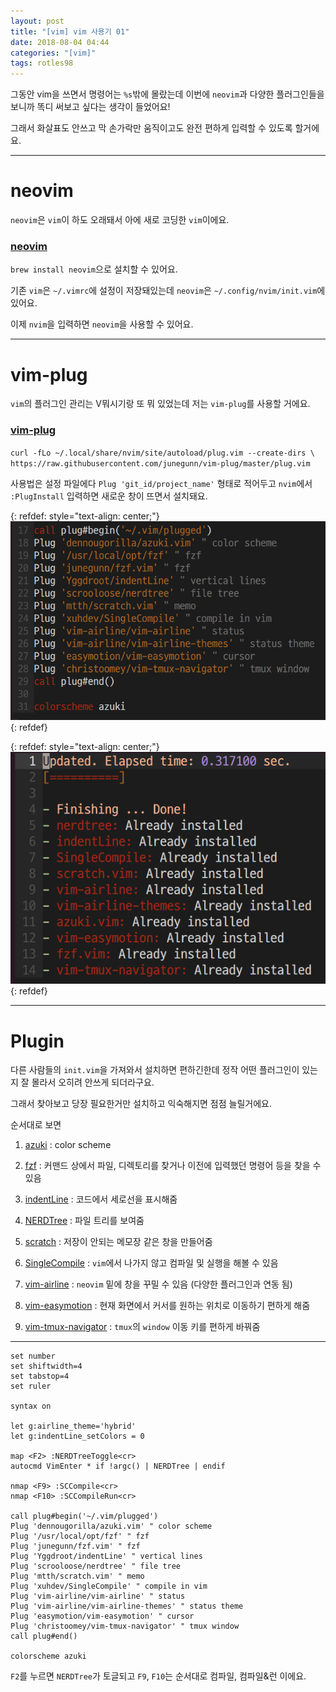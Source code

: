 ```yaml
---
layout: post
title: "[vim] vim 사용기 01"
date: 2018-08-04 04:44
categories: "[vim]"
tags: rotles98
---
```


그동안 vim을 쓰면서 명령어는 `%s`밖에 몰랐는데 이번에 `neovim`과 다양한 플러그인들을 보니까 똑디 써보고 싶다는 생각이 들었어요!

그래서 화살표도 안쓰고 막 손가락만 움직이고도 완전 편하게 입력할 수 있도록 할거에요.

- - -
# neovim

`neovim`은 `vim`이 하도 오래돼서 아에 새로 코딩한 `vim`이에요.

### [neovim](https://github.com/neovim/neovim)

`brew install neovim`으로 설치할 수 있어요.

기존 `vim`은 `~/.vimrc`에 설정이 저장돼있는데 `neovim`은 `~/.config/nvim/init.vim`에 있어요.

이제 `nvim`을 입력하면 `neovim`을 사용할 수 있어요.

- - -
# vim-plug

`vim`의 플러그인 관리는 V뭐시기랑 또 뭐 있었는데 저는 `vim-plug`를 사용할 거에요.

### [vim-plug](https://github.com/junegunn/vim-plug)

`curl -fLo ~/.local/share/nvim/site/autoload/plug.vim --create-dirs \
    https://raw.githubusercontent.com/junegunn/vim-plug/master/plug.vim`

사용법은 설정 파일에다 `Plug 'git_id/project_name'` 형태로 적어두고 `nvim`에서 `:PlugInstall` 입력하면 새로운 창이 뜨면서 설치돼요.

{: refdef: style="text-align: center;"}
![Plug](/img/vim/01/01.png)
{: refdef}

{: refdef: style="text-align: center;"}
![PlugInstall](/img/vim/01/02.png)
{: refdef}


- - -
# Plugin

다른 사람들의 `init.vim`을 가져와서 설치하면 편하긴한데 정작 어떤 플러그인이 있는지 잘 몰라서 오히려 안쓰게 되더라구요.

그래서 찾아보고 당장 필요한거만 설치하고 익숙해지면 점점 늘릴거에요.

순서대로 보면

1. [azuki](https://github.com/dennougorilla/azuki.vim) : color scheme

2. [fzf](https://github.com/junegunn/fzf.vim) : 커맨드 상에서 파일, 디렉토리를 찾거나 이전에 입력했던 명령어 등을 찾을 수 있음

3. [indentLine](https://github.com/Yggdroot/indentLine) : 코드에서 세로선을 표시해줌

4. [NERDTree](https://github.com/scrooloose/nerdtree) : 파일 트리를 보여줌

5. [scratch](https://github.com/mtth/scratch.vim) : 저장이 안되는 메모장 같은 창을 만들어줌

6. [SingleCompile](https://github.com/xuhdev/SingleCompile) : `vim`에서 나가지 않고 컴파일 및 실행을 해볼 수 있음

7. [vim-airline](https://github.com/vim-airline/vim-airline) : `neovim` 밑에 창을 꾸밀 수 있음 (다양한 플러그인과 연동 됨)

8. [vim-easymotion](https://github.com/easymotion/vim-easymotion) : 현재 화면에서 커서를 원하는 위치로 이동하기 편하게 해줌

9. [vim-tmux-navigator](https://github.com/christoomey/vim-tmux-navigator) : `tmux`의 `window` 이동 키를 편하게 바꿔줌

- - -
```
set number
set shiftwidth=4
set tabstop=4
set ruler

syntax on

let g:airline_theme='hybrid'
let g:indentLine_setColors = 0

map <F2> :NERDTreeToggle<cr>
autocmd VimEnter * if !argc() | NERDTree | endif

nmap <F9> :SCCompile<cr>
nmap <F10> :SCCompileRun<cr>

call plug#begin('~/.vim/plugged')
Plug 'dennougorilla/azuki.vim' " color scheme
Plug '/usr/local/opt/fzf' " fzf
Plug 'junegunn/fzf.vim' " fzf
Plug 'Yggdroot/indentLine' " vertical lines
Plug 'scrooloose/nerdtree' " file tree
Plug 'mtth/scratch.vim' " memo
Plug 'xuhdev/SingleCompile' " compile in vim
Plug 'vim-airline/vim-airline' " status
Plug 'vim-airline/vim-airline-themes' " status theme
Plug 'easymotion/vim-easymotion' " cursor
Plug 'christoomey/vim-tmux-navigator' " tmux window
call plug#end()

colorscheme azuki
```

`F2`를 누르면 `NERDTree`가 토글되고 `F9`, `F10`는 순서대로 컴파일, 컴파일&런 이에요.

